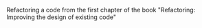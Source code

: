 Refactoring a code from the first chapter of the book "Refactoring: Improving the design of existing code"
